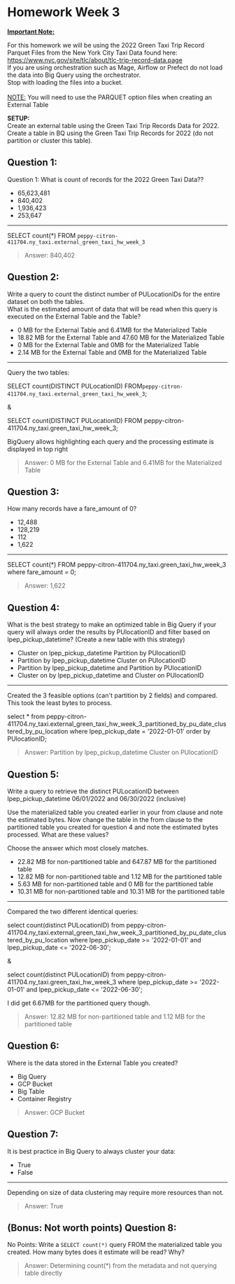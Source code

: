 # Homework Week 3

<b><u>Important Note:</b></u> <p> For this homework we will be using the 2022 Green Taxi Trip Record Parquet Files from the New York
City Taxi Data found here: </br> https://www.nyc.gov/site/tlc/about/tlc-trip-record-data.page </br>
If you are using orchestration such as Mage, Airflow or Prefect do not load the data into Big Query using the orchestrator.</br> 
Stop with loading the files into a bucket. </br></br>
<u>NOTE:</u> You will need to use the PARQUET option files when creating an External Table</br>

<b>SETUP:</b></br>
Create an external table using the Green Taxi Trip Records Data for 2022. </br>
Create a table in BQ using the Green Taxi Trip Records for 2022 (do not partition or cluster this table). </br>
</p>

## Question 1:
Question 1: What is count of records for the 2022 Green Taxi Data??
- 65,623,481
- 840,402
- 1,936,423
- 253,647

----

SELECT  count(*)  FROM  `peppy-citron-411704.ny_taxi.external_green_taxi_hw_week_3`

 > Answer: 840,402

## Question 2:
Write a query to count the distinct number of PULocationIDs for the entire dataset on both the tables.</br> 
What is the estimated amount of data that will be read when this query is executed on the External Table and the Table?

- 0 MB for the External Table and 6.41MB for the Materialized Table
- 18.82 MB for the External Table and 47.60 MB for the Materialized Table
- 0 MB for the External Table and 0MB for the Materialized Table
- 2.14 MB for the External Table and 0MB for the Materialized Table

----

Query the two tables:

SELECT
count(DISTINCT  PULocationID)
FROM`peppy-citron-411704.ny_taxi.external_green_taxi_hw_week_3`;

&

SELECT
count(DISTINCT  PULocationID)
FROM  peppy-citron-411704.ny_taxi.green_taxi_hw_week_3;

BigQuery allows highlighting each query and the processing estimate is displayed in top right

> Answer: 0 MB for the External Table and 6.41MB for the Materialized Table

## Question 3:
How many records have a fare_amount of 0?
- 12,488
- 128,219
- 112
- 1,622

-----

SELECT
count(*)
FROM  peppy-citron-411704.ny_taxi.green_taxi_hw_week_3
where  fare_amount = 0;

> Answer: 1,622

## Question 4:
What is the best strategy to make an optimized table in Big Query if your query will always order the results by PUlocationID and filter based on lpep_pickup_datetime? (Create a new table with this strategy)
- Cluster on lpep_pickup_datetime Partition by PUlocationID
- Partition by lpep_pickup_datetime  Cluster on PUlocationID
- Partition by lpep_pickup_datetime and Partition by PUlocationID
- Cluster on by lpep_pickup_datetime and Cluster on PUlocationID

-----
Created the 3 feasible options (can't partition by 2 fields) and compared. This took the least bytes to process.

select  *
from  peppy-citron-411704.ny_taxi.external_green_taxi_hw_week_3_partitioned_by_pu_date_clustered_by_pu_location
where  lpep_pickup_date = '2022-01-01'
order  by  PUlocationID;

> Answer: Partition by lpep_pickup_datetime  Cluster on PUlocationID

## Question 5:
Write a query to retrieve the distinct PULocationID between lpep_pickup_datetime
06/01/2022 and 06/30/2022 (inclusive)</br>

Use the materialized table you created earlier in your from clause and note the estimated bytes. Now change the table in the from clause to the partitioned table you created for question 4 and note the estimated bytes processed. What are these values? </br>

Choose the answer which most closely matches.</br> 

- 22.82 MB for non-partitioned table and 647.87 MB for the partitioned table
- 12.82 MB for non-partitioned table and 1.12 MB for the partitioned table
- 5.63 MB for non-partitioned table and 0 MB for the partitioned table
- 10.31 MB for non-partitioned table and 10.31 MB for the partitioned table

----

Compared the two different identical queries:

select  count(distinct  PULocationID)
from  peppy-citron-411704.ny_taxi.external_green_taxi_hw_week_3_partitioned_by_pu_date_clustered_by_pu_location
where  lpep_pickup_date  >=  '2022-01-01'  and  lpep_pickup_date  <=  '2022-06-30';
  
&

select  count(distinct  PULocationID)
from  peppy-citron-411704.ny_taxi.green_taxi_hw_week_3
where  lpep_pickup_date  >=  '2022-01-01'  and  lpep_pickup_date  <=  '2022-06-30';

I did get 6.67MB for the partitioned query though.

> Answer: 12.82 MB for non-partitioned table and 1.12 MB for the partitioned table

## Question 6: 
Where is the data stored in the External Table you created?

- Big Query
- GCP Bucket
- Big Table
- Container Registry

> Answer: GCP Bucket


## Question 7:
It is best practice in Big Query to always cluster your data:
- True
- False

---

Depending on size of data clustering may require more resources than not.

> Answer: True

## (Bonus: Not worth points) Question 8:
No Points: Write a `SELECT count(*)` query FROM the materialized table you created. How many bytes does it estimate will be read? Why?

> Answer: Determining count(*) from the metadata and not querying table directly